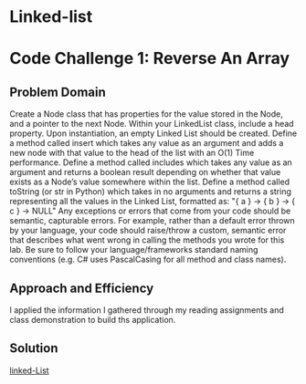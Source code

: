 # Linked-list

# Code Challenge 1: Reverse An Array

## Problem Domain

Create a Node class that has properties for the value stored in the Node, and a pointer to the next Node.
Within your LinkedList class, include a head property. Upon instantiation, an empty Linked List should be created.
Define a method called insert which takes any value as an argument and adds a new node with that value to the head of the list with an O(1) Time performance.
Define a method called includes which takes any value as an argument and returns a boolean result depending on whether that value exists as a Node’s value somewhere within the list.
Define a method called toString (or str in Python) which takes in no arguments and returns a string representing all the values in the Linked List, formatted as: "{ a } -> { b } -> { c } -> NULL"
Any exceptions or errors that come from your code should be semantic, capturable errors. For example, rather than a default error thrown by your language, your code should raise/throw a custom, semantic error that describes what went wrong in calling the methods you wrote for this lab.
Be sure to follow your language/frameworks standard naming conventions (e.g. C# uses PascalCasing for all method and class names).

## Approach and Efficiency

I applied the information I gathered through my reading assignments and class demonstration to build ths application.

## Solution

[linked-List](https://github.com/Hisham-401-advanced-javascript/data-structures-and-algorithms/blob/master/Data-Structures/linkedList/linked-list.js)
